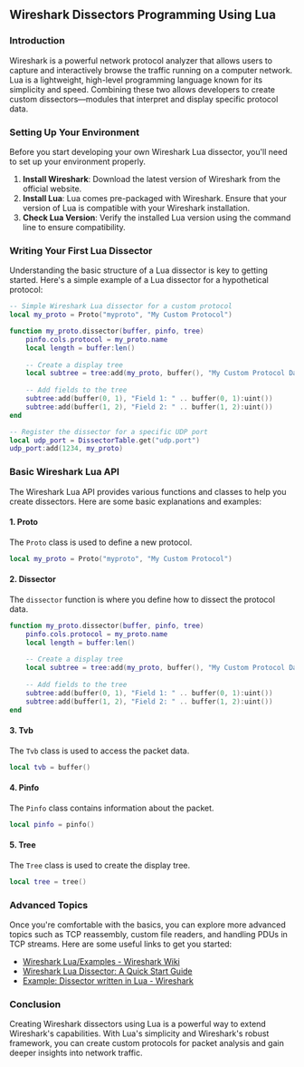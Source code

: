 ## Wireshark Dissectors Programming Using Lua

### Introduction
Wireshark is a powerful network protocol analyzer that allows users to capture and interactively browse the traffic running on a computer network. Lua is a lightweight, high-level programming language known for its simplicity and speed. Combining these two allows developers to create custom dissectors—modules that interpret and display specific protocol data.

### Setting Up Your Environment
Before you start developing your own Wireshark Lua dissector, you'll need to set up your environment properly.

1. **Install Wireshark**: Download the latest version of Wireshark from the official website.
2. **Install Lua**: Lua comes pre-packaged with Wireshark. Ensure that your version of Lua is compatible with your Wireshark installation.
3. **Check Lua Version**: Verify the installed Lua version using the command line to ensure compatibility.

### Writing Your First Lua Dissector
Understanding the basic structure of a Lua dissector is key to getting started. Here's a simple example of a Lua dissector for a hypothetical protocol:

```lua
-- Simple Wireshark Lua dissector for a custom protocol
local my_proto = Proto("myproto", "My Custom Protocol")

function my_proto.dissector(buffer, pinfo, tree)
    pinfo.cols.protocol = my_proto.name
    local length = buffer:len()
    
    -- Create a display tree
    local subtree = tree:add(my_proto, buffer(), "My Custom Protocol Data")
    
    -- Add fields to the tree
    subtree:add(buffer(0, 1), "Field 1: " .. buffer(0, 1):uint())
    subtree:add(buffer(1, 2), "Field 2: " .. buffer(1, 2):uint())
end

-- Register the dissector for a specific UDP port
local udp_port = DissectorTable.get("udp.port")
udp_port:add(1234, my_proto)
```

### Basic Wireshark Lua API
The Wireshark Lua API provides various functions and classes to help you create dissectors. Here are some basic explanations and examples:

#### 1. **Proto**
The `Proto` class is used to define a new protocol.

```lua
local my_proto = Proto("myproto", "My Custom Protocol")
```

#### 2. **Dissector**
The `dissector` function is where you define how to dissect the protocol data.

```lua
function my_proto.dissector(buffer, pinfo, tree)
    pinfo.cols.protocol = my_proto.name
    local length = buffer:len()
    
    -- Create a display tree
    local subtree = tree:add(my_proto, buffer(), "My Custom Protocol Data")
    
    -- Add fields to the tree
    subtree:add(buffer(0, 1), "Field 1: " .. buffer(0, 1):uint())
    subtree:add(buffer(1, 2), "Field 2: " .. buffer(1, 2):uint())
end
```

#### 3. **Tvb**
The `Tvb` class is used to access the packet data.

```lua
local tvb = buffer()
```

#### 4. **Pinfo**
The `Pinfo` class contains information about the packet.

```lua
local pinfo = pinfo()
```

#### 5. **Tree**
The `Tree` class is used to create the display tree.

```lua
local tree = tree()
```

### Advanced Topics
Once you're comfortable with the basics, you can explore more advanced topics such as TCP reassembly, custom file readers, and handling PDUs in TCP streams. Here are some useful links to get you started:

- [Wireshark Lua/Examples - Wireshark Wiki](https://wiki.wireshark.org/Lua/Examples)
- [Wireshark Lua Dissector: A Quick Start Guide](https://luascripts.com/wireshark-lua-dissector)
- [Example: Dissector written in Lua - Wireshark](https://www.wireshark.org/docs/wsdg_html_chunked/wslua_dissector_example.html)

### Conclusion
Creating Wireshark dissectors using Lua is a powerful way to extend Wireshark's capabilities. With Lua's simplicity and Wireshark's robust framework, you can create custom protocols for packet analysis and gain deeper insights into network traffic.

